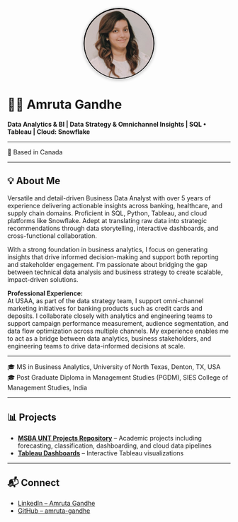 <img src="./assets/profile.jpg" alt="Amruta Gandhe"
     style="width: 160px; height: 160px; border-radius: 50%; object-fit: cover;
            display: block; margin: 0 auto; box-shadow: 0 2px 6px rgba(0, 0, 0, 0.2); border: 2px solid #ddd;">

# 👩‍💻 Amruta Gandhe  
**Data Analytics & BI | Data Strategy & Omnichannel Insights | SQL • Tableau | Cloud: Snowflake**

---

📍 Based in Canada

---

## 💡 About Me

Versatile and detail-driven Business Data Analyst with over 5 years of experience delivering actionable insights across banking, healthcare, and supply chain domains. Proficient in SQL, Python, Tableau, and cloud platforms like Snowflake. Adept at translating raw data into strategic recommendations through data storytelling, interactive dashboards, and cross-functional collaboration.

With a strong foundation in business analytics, I focus on generating insights that drive informed decision-making and support both reporting and stakeholder engagement. I'm passionate about bridging the gap between technical data analysis and business strategy to create scalable, impact-driven solutions.

**Professional Experience:**  
At USAA, as part of the data strategy team, I support omni-channel marketing initiatives for banking products such as credit cards and deposits. I collaborate closely with analytics and engineering teams to support campaign performance measurement, audience segmentation, and data flow optimization across multiple channels. My experience enables me to act as a bridge between data analytics, business stakeholders, and engineering teams to drive data-informed decisions at scale.

---

🎓 MS in Business Analytics, University of North Texas, Denton, TX, USA  
🎓 Post Graduate Diploma in Management Studies (PGDM), SIES College of Management Studies, India

---

## 📊 Projects

- **[MSBA UNT Projects Repository](https://github.com/amruta-gandhe/msba-unt-projects)** – Academic projects including forecasting, classification, dashboarding, and cloud data pipelines  
- **[Tableau Dashboards](https://public.tableau.com/app/profile/amruta.gandhe/vizzes)** – Interactive Tableau visualizations

---

## 📬 Connect

- [LinkedIn – Amruta Gandhe](https://www.linkedin.com/in/amruta-gandhe-1b1013207/)  
- [GitHub – amruta-gandhe](https://github.com/amruta-gandhe)
